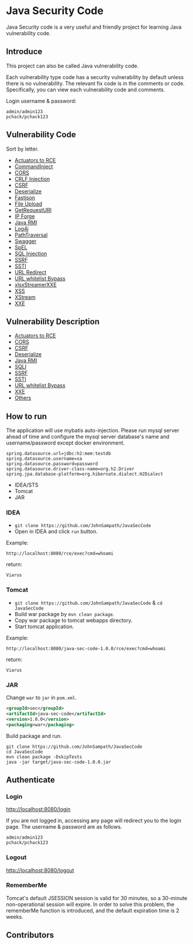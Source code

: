# Java Security Code


Java Security code is a very useful and friendly project for learning Java vulnerability code.


## Introduce

This project can also be called Java vulnerability code. 

Each vulnerability type code has a security vulnerability by default unless there is no vulnerability. The relevant fix code is in the comments or code. Specifically, you can view each vulnerability code and comments.

Login username & password:

```
admin/admin123
pchack/pchack123
```


## Vulnerability Code

Sort by letter.

- [Actuators to RCE](https://github.com/JohnSampath/JavaSecCode/blob/master/src/main/resources/logback-online.xml)
- [CommandInject](https://github.com/JohnSampath/JavaSecCode/blob/master/src/main/java/org/pchack/controller/CommandInject.java)
- [CORS](https://github.com/JohnSampath/JavaSecCode/blob/master/src/main/java/org/pchack/controller/CORS.java)
- [CRLF Injection](https://github.com/JohnSampath/JavaSecCode/blob/master/src/main/java/org/pchack/controller/CRLFInjection.java)
- [CSRF](https://github.com/JohnSampath/JavaSecCode/blob/master/src/main/java/org/pchack/security/WebSecurityConfig.java)
- [Deserialize](https://github.com/JohnSampath/JavaSecCode/blob/master/src/main/java/org/pchack/controller/Deserialize.java)
- [Fastjson](https://github.com/JohnSampath/JavaSecCode/blob/master/src/main/java/org/pchack/controller/Fastjson.java)
- [File Upload](https://github.com/JohnSampath/JavaSecCode/blob/master/src/main/java/org/pchack/controller/FileUpload.java)
- [GetRequestURI](https://github.com/JohnSampath/JavaSecCode/blob/master/src/main/java/org/pchack/controller/GetRequestURI.java)
- [IP Forge](https://github.com/JohnSampath/JavaSecCode/blob/master/src/main/java/org/pchack/controller/IPForge.java)
- [Java RMI](https://github.com/JohnSampath/JavaSecCode/blob/master/src/main/java/org/pchack/RMI/Server.java)
- [Log4j](https://github.com/JohnSampath/JavaSecCode/blob/master/src/main/java/org/pchack/controller/Log4j.java)
- [PathTraversal](https://github.com/JohnSampath/JavaSecCode/blob/master/src/main/java/org/pchack/controller/PathTraversal.java)
- [Swagger](https://github.com/JohnSampath/JavaSecCode/blob/master/src/main/java/org/pchack/config/SwaggerConfig.java)
- [SpEL](https://github.com/JohnSampath/JavaSecCode/blob/master/src/main/java/org/pchack/controller/SpEL.java)
- [SQL Injection](https://github.com/JohnSampath/JavaSecCode/blob/master/src/main/java/org/pchack/controller/SQLI.java)
- [SSRF](https://github.com/JohnSampath/JavaSecCode/blob/master/src/main/java/org/pchack/controller/SSRF.java)
- [SSTI](https://github.com/JohnSampath/JavaSecCode/blob/master/src/main/java/org/pchack/controller/SSTI.java)
- [URL Redirect](https://github.com/JohnSampath/JavaSecCode/blob/master/src/main/java/org/pchack/controller/URLRedirect.java)
- [URL whitelist Bypass](https://github.com/JohnSampath/JavaSecCode/blob/master/src/main/java/org/pchack/controller/URLWhiteList.java)
- [xlsxStreamerXXE](https://github.com/JohnSampath/JavaSecCode/blob/master/src/main/java/org/pchack/controller/othervulns/xlsxStreamerXXE.java)
- [XSS](https://github.com/JohnSampath/JavaSecCode/blob/master/src/main/java/org/pchack/controller/XSS.java)
- [XStream](https://github.com/JohnSampath/JavaSecCode/blob/master/src/main/java/org/pchack/controller/XStreamRce.java)
- [XXE](https://github.com/JohnSampath/JavaSecCode/blob/master/src/main/java/org/pchack/controller/XXE.java)



## Vulnerability Description

- [Actuators to RCE](https://github.com/JohnSampath/JavaSecCode/wiki/Actuators-to-RCE)
- [CORS](https://github.com/JohnSampath/JavaSecCode/wiki/CORS)
- [CSRF](https://github.com/JohnSampath/JavaSecCode/wiki/CSRF)
- [Deserialize](https://github.com/JohnSampath/JavaSecCode/wiki/Deserialize)
- [Java RMI](https://github.com/JohnSampath/JavaSecCode/wiki/Java-RMI)
- [SQLI](https://github.com/JohnSampath/JavaSecCode/wiki/SQL-Inject)
- [SSRF](https://github.com/JohnSampath/JavaSecCode/wiki/SSRF)
- [SSTI](https://github.com/JohnSampath/JavaSecCode/wiki/SSTI)
- [URL whitelist Bypass](https://github.com/JohnSampath/JavaSecCode/wiki/URL-whtielist-Bypass)
- [XXE](https://github.com/JohnSampath/JavaSecCode/wiki/XXE)
- [Others](https://github.com/JohnSampath/JavaSecCode/wiki/others)

## How to run

The application will use mybatis auto-injection. Please run mysql server ahead of time and configure the mysql server database's name and username/password except docker environment.

``` 
spring.datasource.url=jdbc:h2:mem:testdb
spring.datasource.username=sa
spring.datasource.password=password
spring.datasource.driver-class-name=org.h2.Driver
spring.jpa.database-platform=org.hibernate.dialect.H2Dialect
```

- IDEA/STS
- Tomcat
- JAR

### IDEA

- `git clone https://github.com/JohnSampath/JavaSecCode`
- Open in IDEA and click `run` button.

Example:

```
http://localhost:8080/rce/exec?cmd=whoami
```

return:

```
Viarus
```

### Tomcat

- `git clone https://github.com/JohnSampath/JavaSecCode` & `cd JavaSecCode`
- Build war package by `mvn clean package`.
- Copy war package to tomcat webapps directory.
- Start tomcat application.

Example:

```
http://localhost:8080/java-sec-code-1.0.0/rce/exec?cmd=whoami
```

return:

```
Viarus
```


### JAR

Change `war` to `jar` in `pom.xml`.

```xml
<groupId>sec</groupId>
<artifactId>java-sec-code</artifactId>
<version>1.0.0</version>
<packaging>war</packaging>
```

Build package and run.

```
git clone https://github.com/JohnSampath/JavaSecCode
cd JavaSecCode
mvn clean package -DskipTests 
java -jar target/java-sec-code-1.0.0.jar
```

## Authenticate

### Login

[http://localhost:8080/login](http://localhost:8080/login)

If you are not logged in, accessing any page will redirect you to the login page. The username & password are as follows.

```
admin/admin123
pchack/pchack123
```

### Logout

[http://localhost:8080/logout](http://localhost:8080/logout)

### RememberMe

Tomcat's default JSESSION session is valid for 30 minutes, so a 30-minute non-operational session will expire. In order to solve this problem, the rememberMe function is introduced, and the default expiration time is 2 weeks.


## Contributors
